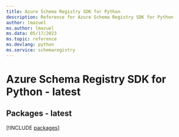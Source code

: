 ```yaml
---
title: Azure Schema Registry SDK for Python
description: Reference for Azure Schema Registry SDK for Python
author: lmazuel
ms.author: lmazuel
ms.data: 05/17/2023
ms.topic: reference
ms.devlang: python
ms.service: schemaregistry
---
```

# Azure Schema Registry SDK for Python - latest
## Packages - latest
[!INCLUDE [packages](schema-registry-index.md)]